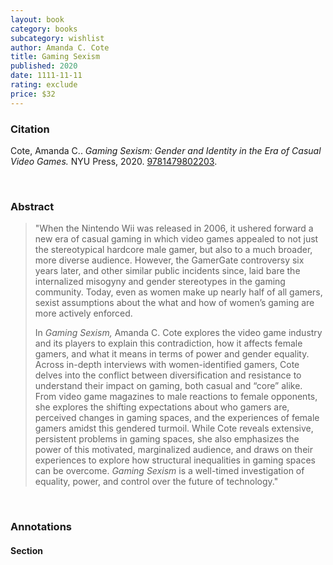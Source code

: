 ```yaml
---
layout: book
category: books
subcategory: wishlist
author: Amanda C. Cote
title: Gaming Sexism
published: 2020
date: 1111-11-11
rating: exclude
price: $32
---
```


### Citation

Cote, Amanda C.. *Gaming Sexism: Gender and Identity in the Era of Casual Video Games.* NYU Press, 2020. [9781479802203](https://nyupress.org/9781479802203/gaming-sexism/).

<br>

### Abstract

> "When the Nintendo Wii was released in 2006, it ushered forward a new era of casual gaming in which video games appealed to not just the stereotypical hardcore male gamer, but also to a much broader, more diverse audience. However, the GamerGate controversy six years later, and other similar public incidents since, laid bare the internalized misogyny and gender stereotypes in the gaming community. Today, even as women make up nearly half of all gamers, sexist assumptions about the what and how of women’s gaming are more actively enforced.  
>
> In _Gaming Sexism,_ Amanda C. Cote explores the video game industry and its players to explain this contradiction, how it affects female gamers, and what it means in terms of power and gender equality. Across in-depth interviews with women-identified gamers, Cote delves into the conflict between diversification and resistance to understand their impact on gaming, both casual and “core” alike. From video game magazines to male reactions to female opponents, she explores the shifting expectations about who gamers are, perceived changes in gaming spaces, and the experiences of female gamers amidst this gendered turmoil. While Cote reveals extensive, persistent problems in gaming spaces, she also emphasizes the power of this motivated, marginalized audience, and draws on their experiences to explore how structural inequalities in gaming spaces can be overcome. _Gaming Sexism_ is a well-timed investigation of equality, power, and control over the future of technology."

<br>

### Annotations

#### Section

<br>

